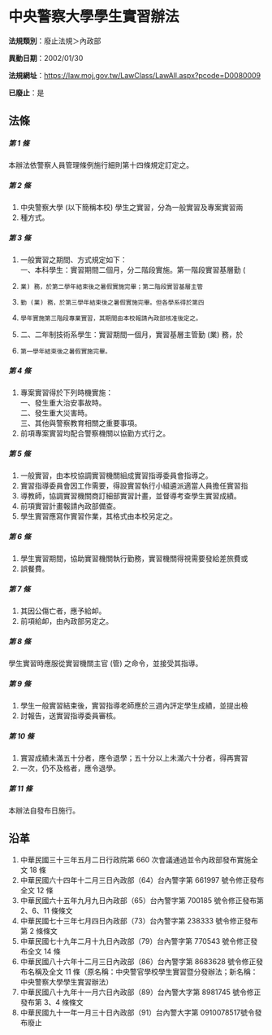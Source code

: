 # 中央警察大學學生實習辦法

**法規類別**：廢止法規＞內政部

**異動日期**：2002/01/30  

**法規網址**：https://law.moj.gov.tw/LawClass/LawAll.aspx?pcode=D0080009

**已廢止**：是



## 法條
##### 第 1 條
本辦法依警察人員管理條例施行細則第十四條規定訂定之。

##### 第 2 條
1. 中央警察大學 (以下簡稱本校) 學生之實習，分為一般實習及專案實習兩
1. 種方式。

##### 第 3 條
1. 一般實習之期間、方式規定如下：  
一、本科學生：實習期間二個月，分二階段實施。第一階段實習基層勤 (
1.     業) 務，於第二學年結束後之暑假實施完畢；第二階段實習基層主管
1.     勤 (業) 務，於第三學年結束後之暑假實施完畢。但各學系得於第四
1.     學年實施第三階段專業實習，其期間由本校報請內政部核准後定之。
1. 二、二年制技術系學生：實習期間一個月，實習基層主管勤 (業) 務，於
1.     第一學年結束後之暑假實施完畢。

##### 第 4 條
1. 專案實習得於下列時機實施：  
一、發生重大治安事故時。  
二、發生重大災害時。  
三、其他與警察教育相關之重要事項。
1. 前項專案實習均配合警察機關以協勤方式行之。

##### 第 5 條
1. 一般實習，由本校協調實習機關組成實習指導委員會指導之。
1. 實習指導委員會因工作需要，得設實習執行小組遴派適當人員擔任實習指
1. 導教師，協調實習機關商訂細部實習計畫，並督導考查學生實習成績。
1. 前項實習計畫報請內政部備查。
1. 學生實習應寫作實習作業，其格式由本校另定之。

##### 第 6 條
1. 學生實習期間，協助實習機關執行勤務，實習機關得視需要發給差旅費或
1. 誤餐費。

##### 第 7 條
1. 其因公傷亡者，應予給卹。
1. 前項給卹，由內政部另定之。

##### 第 8 條
學生實習時應服從實習機關主官 (管) 之命令，並接受其指導。

##### 第 9 條
1. 學生一般實習結束後，實習指導老師應於三週內評定學生成績，並提出檢
1. 討報告，送實習指導委員審核。

##### 第 10 條
1. 實習成績未滿五十分者，應令退學；五十分以上未滿六十分者，得再實習
1. 一次，仍不及格者，應令退學。

##### 第 11 條
本辦法自發布日施行。

## 沿革
1. 中華民國三十三年五月二日行政院第 660  次會議通過並令內政部發布實施全文 18 條
1. 中華民國六十四年十二月三日內政部（64）台內警字第 661997 號令修正發布全文 12 條
1. 中華民國六十五年九月九日內政部（65）台內警字第 700185 號令修正發布第 2、6、11 條條文
1. 中華民國七十三年七月四日內政部（73）台內警字第 238333 號令修正發布第 2  條條文
1. 中華民國七十九年二月十九日內政部（79）台內警字第 770543 號令修正發布全文 14 條
1. 中華民國八十六年十二月三日內政部（86）台內警字第 8683628  號令修正發布名稱及全文 11 條（原名稱：中央警官學校學生實習暨分發辦法；新名稱：中央警察大學學生實習辦法）
1. 中華民國八十九年十一月六日內政部（89）台內警大字第 8981745  號令修正發布第 3、4 條條文
1. 中華民國九十一年一月三十日內政部（91）台內警大字第 0910078517號令發布廢止
